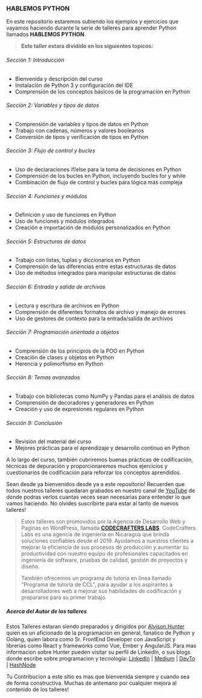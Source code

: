 ### HABLEMOS PYTHON
En este repositorio estaremos subiendo los ejemplos y ejercicios que vayamos haciendo durante la serie de talleres para aprender Python llamados **HABLEMOS PYTHON**.
> **Este taller estara dividido en los siguientes topicos:**
###### Sección 1: Introducción
- Bienvenida y descripción del curso
- Instalación de Python 3 y configuración del IDE
- Comprensión de los conceptos básicos de la programación en Python

###### Sección 2: Variables y tipos de datos
- Comprensión de variables y tipos de datos en Python
- Trabajo con cadenas, números y valores booleanos
- Conversión de tipos y verificación de tipos en Python

###### Sección 3: Flujo de control y bucles
- Uso de declaraciones if/else para la toma de decisiones en Python
- Comprensión de los bucles en Python, incluyendo bucles for y while
- Combinación de flujo de control y bucles para lógica más compleja

###### Sección 4: Funciones y módulos
- Definición y uso de funciones en Python
- Uso de funciones y módulos integrados
- Creación e importación de módulos personalizados en Python

###### Sección 5: Estructuras de datos
- Trabajo con listas, tuplas y diccionarios en Python
- Comprensión de las diferencias entre estas estructuras de datos
- Uso de métodos integrados para manipular estructuras de datos

###### Sección 6: Entrada y salida de archivos
- Lectura y escritura de archivos en Python
- Comprensión de diferentes formatos de archivo y manejo de errores
- Uso de gestores de contexto para la entrada/salida de archivos

###### Sección 7: Programación orientada a objetos
- Comprensión de los principios de la POO en Python
- Creación de clases y objetos en Python
- Herencia y polimorfismo en Python

###### Sección 8: Temas avanzados
- Trabajo con bibliotecas como NumPy y Pandas para el análisis de datos
- Comprensión de decoradores y generadores en Python
- Creación y uso de expresiones regulares en Python

###### Sección 9: Conclusión
- Revisión del material del curso
- Mejores prácticas para el aprendizaje y desarrollo continuo en Python

A lo largo del curso, también cubriremos buenas prácticas de codificación, técnicas de depuración y proporcionaremos muchos ejercicios y cuestionarios de codificación para reforzar los conceptos aprendidos.

Sean desde ya bienvenidos desde ya a este repositorio! Recuerden que todos nuestros talleres quedaran grabados en nuestro canal de [YouTube](https://www.youtube.com/@CodeCraftersLabs) de donde podras verlos cuantas veces sean necesarias para entender lo que vamos haciendo. No olvides suscribirte para estar al tanto de nuevos talleres!

> Estos talleres son promovidos por la Agencia de Desarrollo Web y Paginas en WordPress, llamada [**CODECRAFTERS LABS**](https://codecrafterslabs.com/). CodeCrafters Labs es una agencia de ingeniería en Nicaragua que brinda soluciones confiables desde el 2019. Ayudamos a nuestros clientes a mejorar la eficiencia de sus procesos de producción y aumentar su productividad con nuestro equipo de profesionales capacitados en ingeniería de software, pruebas de calidad, gestión de proyectos y diseño.
> 
>También ofrecemos un programa de tutoría en línea llamado "Programa de tutoría de CCL", para ayudar a los aspirantes a desarrolladores web a mejorar sus habilidades de codificación y prepararse para su primer trabajo.

##### Acerca del Autor de los talleres
Estos Talleres estaran siendo preparados y dirigidos por [Alvison Hunter](https://alvisonhunter.com/) quien es un aficionado de la programacion en general, fanatico de Python y Golang, quien labora como Sr. FrontEnd Developer con JavaScript y librerias como React y frameworks como Vue, Ember y AngularJS. Para mas informacion sobre Hunter pueden visitar su perfil de LinkedIn, o sus blogs donde escribe sobre programacion y tecnologia:
[LinkedIn](https://www.linkedin.com/in/alvisonhunter/) | [Medium](https://alvisonhunter.medium.com/) | [DevTo](https://dev.to/alvisonhunter) | [HashNode](https://hashnode.com/@alvisonhunter)

Tu Contribucion a este sitio es mas que bienvenida siempre y cuando sea de forma constructiva. Muchas de antemano por cualquier mejora al contenido de los talleres!